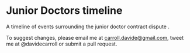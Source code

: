 # Junior Doctors timeline
A timeline of events surrounding the junior doctor contract dispute .

To suggest changes, please email me at carroll.davide@gmail.com, tweet me at @davidecarroll or submit a pull request.
